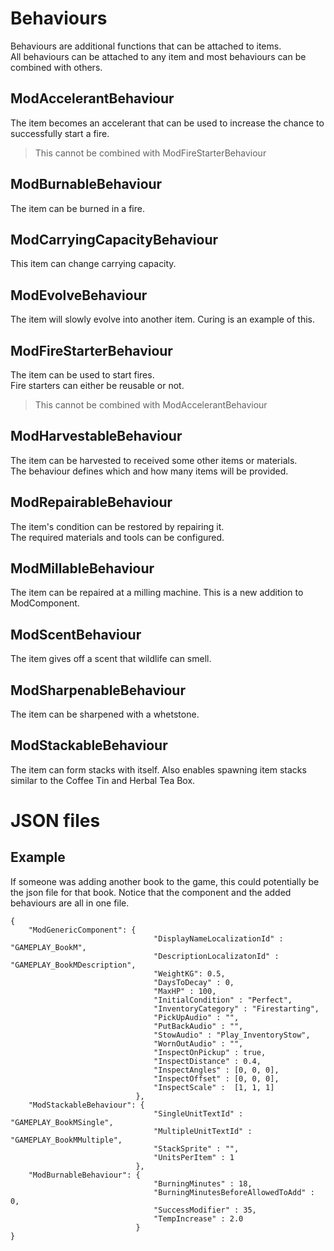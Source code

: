# Behaviours

Behaviours are additional functions that can be attached to items.  
All behaviours can be attached to any item and most behaviours can be combined with others.

## ModAccelerantBehaviour

The item becomes an accelerant that can be used to increase the chance to successfully start a fire.
> This cannot be combined with ModFireStarterBehaviour

## ModBurnableBehaviour

The item can be burned in a fire.

## ModCarryingCapacityBehaviour

This item can change carrying capacity.

## ModEvolveBehaviour

The item will slowly evolve into another item. Curing is an example of this.

## ModFireStarterBehaviour

The item can be used to start fires.  
Fire starters can either be reusable or not.

> This cannot be combined with ModAccelerantBehaviour


## ModHarvestableBehaviour

The item can be harvested to received some other items or materials.  
The behaviour defines which and how many items will be provided.


## ModRepairableBehaviour

The item's condition can be restored by repairing it.  
The required materials and tools can be configured.

## ModMillableBehaviour

The item can be repaired at a milling machine. This is a new addition to ModComponent.

## ModScentBehaviour

The item gives off a scent that wildlife can smell.

## ModSharpenableBehaviour

The item can be sharpened with a whetstone.

## ModStackableBehaviour

The item can form stacks with itself. Also enables spawning item stacks similar to the Coffee Tin and Herbal Tea Box.

# JSON files

## Example

If someone was adding another book to the game, this could potentially be the json file for that book. Notice that the component and the added behaviours are all in one file.
```
{
    "ModGenericComponent": {
                                "DisplayNameLocalizationId" : "GAMEPLAY_BookM",
                                "DescriptionLocalizatonId" : "GAMEPLAY_BookMDescription",
                                "WeightKG": 0.5,
                                "DaysToDecay" : 0,
                                "MaxHP" : 100,
                                "InitialCondition" : "Perfect",
                                "InventoryCategory" : "Firestarting",
                                "PickUpAudio" : "",
                                "PutBackAudio" : "",
                                "StowAudio" : "Play_InventoryStow",
                                "WornOutAudio" : "",
                                "InspectOnPickup" : true,
                                "InspectDistance" : 0.4,
                                "InspectAngles" : [0, 0, 0],
                                "InspectOffset" : [0, 0, 0],
                                "InspectScale" :  [1, 1, 1]
                            },
    "ModStackableBehaviour": {
                                "SingleUnitTextId" : "GAMEPLAY_BookMSingle",
                                "MultipleUnitTextId" : "GAMEPLAY_BookMMultiple",
                                "StackSprite" : "",
                                "UnitsPerItem" : 1
                            },
    "ModBurnableBehaviour": {
                                "BurningMinutes" : 18,
                                "BurningMinutesBeforeAllowedToAdd" : 0,
                                "SuccessModifier" : 35,
                                "TempIncrease" : 2.0
                            }
}
```
